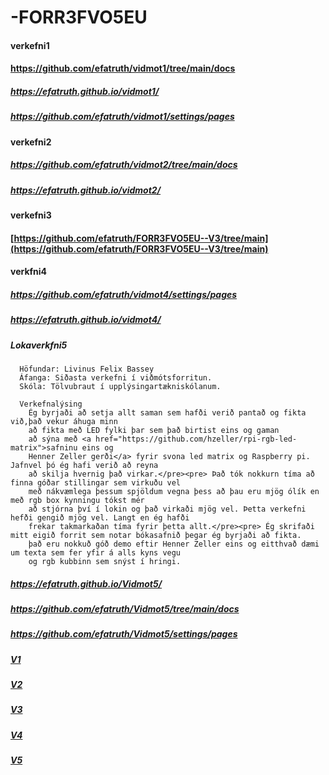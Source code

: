 # -FORR3FVO5EU

#### verkefni1
#### https://github.com/efatruth/vidmot1/tree/main/docs
##### https://efatruth.github.io/vidmot1/
##### https://github.com/efatruth/vidmot1/settings/pages

#### verkefni2
##### https://github.com/efatruth/vidmot2/tree/main/docs
##### https://efatruth.github.io/vidmot2/

#### verkefni3
#### [https://github.com/efatruth/FORR3FVO5EU--V3/tree/main](https://github.com/efatruth/FORR3FVO5EU--V3/tree/main)


#### verkfni4
##### https://github.com/efatruth/vidmot4/settings/pages
##### https://efatruth.github.io/vidmot4/

##### Lokaverkfni5
      Höfundar: Livinus Felix Bassey
      Áfanga: Siðasta verkefni í viðmótsforritun.
      Skóla: Tölvubraut í upplýsingartækniskólanum.

      Verkefnalýsing
        Ég byrjaði að setja allt saman sem hafði verið pantað og fikta við,það vekur áhuga minn
        að fikta með LED fylki þar sem það birtist eins og gaman 
        að sýna með <a href="https://github.com/hzeller/rpi-rgb-led-matrix">safninu eins og
        Henner Zeller gerði</a> fyrir svona led matrix og Raspberry pi. Jafnvel þó ég hafi verið að reyna
        að skilja hvernig það virkar.</pre><pre> Það tók nokkurn tíma að finna góðar stillingar sem virkuðu vel
        með nákvæmlega þessum spjöldum vegna þess að þau eru mjög ólík en með rgb box kynningu tókst mér
        að stjórna því í lokin og það virkaði mjög vel. Þetta verkefni hefði gengið mjög vel. Langt en ég hafði
        frekar takmarkaðan tíma fyrir þetta allt.</pre><pre> Ég skrifaði mitt eigið forrit sem notar bókasafnið þegar ég byrjaði að fikta.
        það eru nokkuð góð demo eftir Henner Zeller eins og eitthvað dæmi um texta sem fer yfir á alls kyns vegu
        og rgb kubbinn sem snýst í hringi.




##### https://efatruth.github.io/Vidmot5/
##### https://github.com/efatruth/Vidmot5/tree/main/docs
##### https://github.com/efatruth/Vidmot5/settings/pages

##### [V1](V1)
##### [V2](V2)
##### [V3](V3)
##### [V4](V4)
##### [V5](V5)
